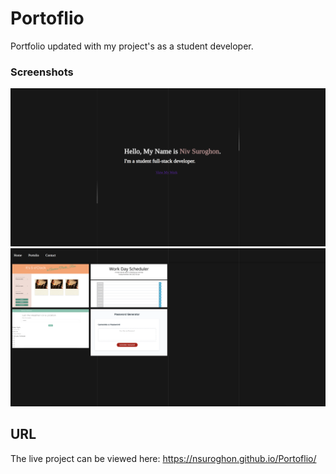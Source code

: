 # Portoflio
Portfolio updated with my project's as a student developer. 

### Screenshots
![Portfolio Demo](https://github.com/nsuroghon/Portoflio/blob/working/images/Screen%20Shot%202020-11-24%20at%208.04.46%20PM.png)
![Portfolio Demo](https://github.com/nsuroghon/Portoflio/blob/working/images/Screen%20Shot%202020-11-24%20at%208.05.12%20PM.png)


## URL
The live project can be viewed here: https://nsuroghon.github.io/Portoflio/
